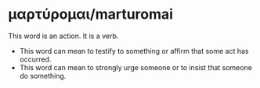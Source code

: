 # μαρτύρομαι/marturomai
This word is an action. It is a verb.

* This word can mean to testify to something or affirm that some act has occurred.
* This word can mean to strongly urge someone or to insist that someone do something.
